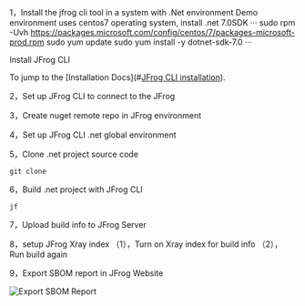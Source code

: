 
1，Install the jfrog cli tool in a system with .Net environment
Demo environment uses centos7 operating system, install .net 7.0SDK
···
sudo rpm -Uvh https://packages.microsoft.com/config/centos/7/packages-microsoft-prod.rpm
sudo yum update
sudo yum install -y dotnet-sdk-7.0
···

Install JFrog CLI


To jump to the [Installation Docs](#[JFrog CLI installation](https://docs.jfrog-applications.jfrog.io/jfrog-applications/jfrog-cli/install)).

2，Set up JFrog CLI to connect to the JFrog 

3，Create nuget remote repo in JFrog environment

4，Set up JFrog CLI .net global environment

5，Clone .net project source code

```
git clone 
```


6，Build .net project with JFrog CLI

```
jf 
```

7，Upload build info to JFrog Server

8，setup JFrog Xray index
（1），Turn on Xray index for  build info 
（2），Run build again

9，Export SBOM report in JFrog Website

![Export SBOM Report](images/example.png)
